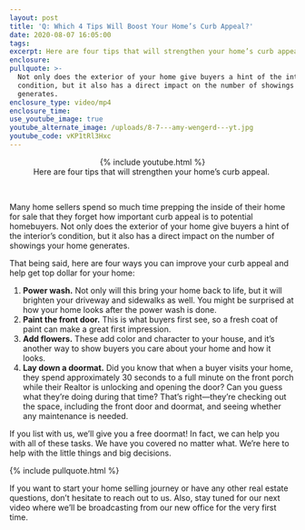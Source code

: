 ```yaml
---
layout: post
title: 'Q: Which 4 Tips Will Boost Your Home’s Curb Appeal?'
date: 2020-08-07 16:05:00
tags:
excerpt: Here are four tips that will strengthen your home’s curb appeal.
enclosure:
pullquote: >-
  Not only does the exterior of your home give buyers a hint of the interior’s
  condition, but it also has a direct impact on the number of showings your home
  generates.
enclosure_type: video/mp4
enclosure_time:
use_youtube_image: true
youtube_alternate_image: /uploads/8-7---amy-wengerd---yt.jpg
youtube_code: vKP1tRl3Hxc
---
```


<center>{% include youtube.html %}</center>

<center>Here are four tips that will strengthen your home&rsquo;s curb appeal.&nbsp;</center>

&nbsp;

Many home sellers spend so much time prepping the inside of their home for sale that they forget how important curb appeal is to potential homebuyers. Not only does the exterior of your home give buyers a hint of the interior’s condition, but it also has a direct impact on the number of showings your home generates.&nbsp;

That being said, here are four ways you can improve your curb appeal and help get top dollar for your home:

1. **Power wash.** Not only will this bring your home back to life, but it will brighten your driveway and sidewalks as well. You might be surprised at how your home looks after the power wash is done.&nbsp;
2. **Paint the front door.** This is what buyers first see, so a fresh coat of paint can make a great first impression.&nbsp;
3. **Add flowers.** These add color and character to your house, and it’s another way to show buyers you care about your home and how it looks.&nbsp;
4. **Lay down a doormat.** Did you know that when a buyer visits your home, they spend approximately 30 seconds to a full minute on the front porch while their Realtor is unlocking and opening the door? Can you guess what they’re doing during that time? That’s right—they’re checking out the space, including the front door and doormat, and seeing whether any maintenance is needed.&nbsp;

If you list with us, we’ll give you a free doormat\! In fact, we can help you with all of these tasks. We have you covered no matter what. We’re here to help with the little things and big decisions.&nbsp;

{% include pullquote.html %}

If you want to start your home selling journey or have any other real estate questions, don’t hesitate to reach out to us. Also, stay tuned for our next video where we’ll be broadcasting from our new office for the very first time.&nbsp;